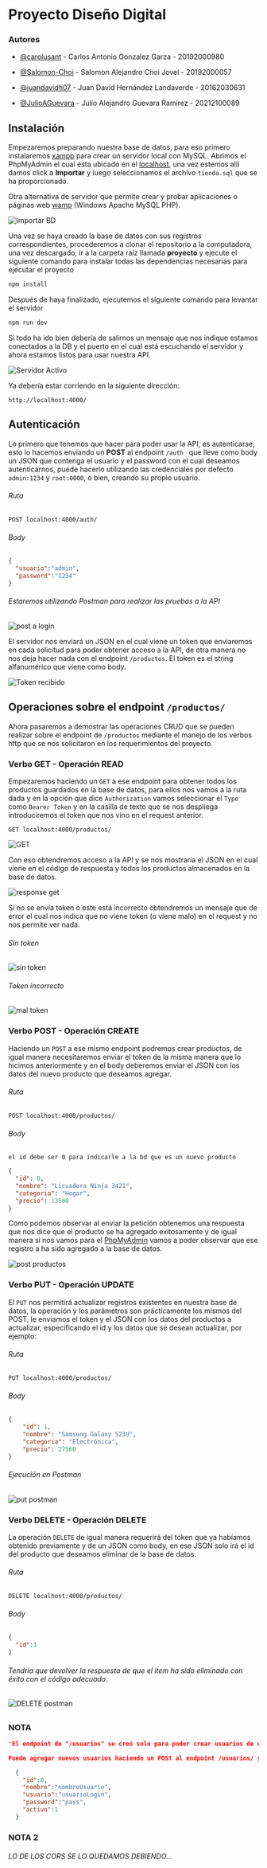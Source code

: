 # Proyecto Diseño Digital
### Autores

- [@carolusant](https://github.com/carolusant) - Carlos Antonio Gonzalez Garza - 20192000980

- [@Salomon-Choi](https://github.com/Salomon-Choi) - Salomon Alejandro Choi Jovel - 20192000057

- [@juandavidh07](https://github.com/juandavidh07) - Juan David Hernández Landaverde - 20162030631

- [@JulioAGuevara](https://github.com/JulioAGuevara) - Julio Alejandro Guevara Ramirez - 20212100089

 ## Instalación
Empezaremos preparando nuestra base de datos, para eso primero instalaremos [xampp](https://www.apachefriends.org/download.html) para crear un servidor local con MySQL. Abrimos el PhpMyAdmin el cual esta ubicado en el [localhost](http://localhost/phpmyadmin/), una vez estemos allí damos click a **Importar** y luego seleccionamos el archivo `tienda.sql` que se ha proporcionado.

Otra alternativa de servidor que permite crear y probar aplicaciones o páginas web [wamp](https://sourceforge.net/projects/wampserver/files/latest/download) (Windows Apache MySQL PHP).

![Importar BD](https://i.postimg.cc/9f4rGCRQ/image.png)

Una vez se haya creado la base de datos con sus registros correspondientes, procederemos a clonar el repositorio a la computadora, una vez descargado, ir a la carpeta raíz llamada **proyecto** y ejecute el siguiente comando para instalar todas las dependencias necesarias para ejecutar el proyecto
```bash
npm install
```
Después de haya finalizado, ejecutemos el siguiente comando para levantar el servidor
```bash
npm run dev
```
Si todo ha ido bien debería de salirnos un mensaje que nos indique estamos conectados a la DB y el puerto en el cual está escuchando el servidor y ahora estamos listos para usar nuestra API.


![Servidor Activo](https://i.postimg.cc/SN6M1SxT/image.png)

Ya debería estar corriendo en la siguiente dirección:
```url
http://localhost:4000/
```


## Autenticación
Lo primero que tenemos que hacer para poder usar la API, es autenticarse, esto lo hacemos enviando un **POST** al endpoint `/auth ` que lleve como body un JSON que contenga el usuario y el password con el cual deseamos autenticarnos, puede hacerlo utilizando las credenciales por defecto `admin:1234` y `root:0000`, o bien, creando su propio usuario.

###### Ruta
```http
POST localhost:4000/auth/
```
###### Body
```json
{
  "usuario":"admin",
  "password":"1234"
}
```

###### Estaremos utilizando Postman para realizar las pruebas a la API
![post a login](https://i.postimg.cc/PqG0XMjr/image.png)


El servidor nos enviará un JSON en el cual viene un token que enviaremos en cada solicitud para poder obtener acceso a la API, de otra manera no nos deja hacer nada con el endpoint `/productos`. El token es el string alfanumérico que viene como body.

![Token recibido](https://i.postimg.cc/HxNwmBq6/image.png)


## Operaciones sobre el endpoint `/productos/`
Ahora pasaremos a demostrar las operaciones CRUD que se pueden realizar sobre el endpoint de `/productos` mediante el manejo de los verbos http que se nos solicitaron en los requerimientos del proyecto.


### Verbo GET - Operación READ
Empezaremos haciendo un `GET` a ese endpoint para obtener todos los productos guardados en la base de datos, para ellos nos vamos a la ruta dada y en la opción que dice `Authorization` vamos seleccionar el `Type` como `Bearer Token` y en la casilla de texto que se nos despliega introduciremos el token que nos vino en el request anterior.


```http
GET localhost:4000/productos/
```
![GET](https://i.postimg.cc/c1jpkWbn/image.png)


Con eso obtendremos acceso a la API y se nos mostraría el JSON en el cual viene en el código de respuesta y todos los productos almacenados en la base de datos.


![response get](https://i.postimg.cc/Pxkxw7gL/image.png)


Si no se envía token o este está incorrecto obtendremos un mensaje que de error el cual nos indica que no viene token (o viene malo) en el request y no nos permite ver nada.
###### Sin token
![sin token](https://i.postimg.cc/8CV8TV80/image.png)
###### Token incorrecto
![mal token](https://i.postimg.cc/3Rnzj4ks/image.png)



### Verbo POST - Operación CREATE
Haciendo un `POST` a ese mismo endpoint podremos crear productos, de igual manera necesitaremos enviar el token de la misma manera que lo hicimos anteriormente y en el body deberemos enviar el JSON con los datos del nuevo producto que deseamos agregar.


###### Ruta
```http
POST localhost:4000/productos/
```
###### Body
`el id debe ser 0 para indicarle a la bd que es un nuevo producto`
```json
{
  "id": 0,
  "nombre": "Licuadora Ninja 3421",
  "categoria": "Hogar",
  "precio": 13500
}
```


Como podemos observar al enviar la petición obtenemos una respuesta que nos dice que el producto se ha agregado exitosamente y de igual manera si nos vamos para el [PhpMyAdmin](http://localhost/phpmyadmin) vamos a poder observar que ese registro a ha sido agregado a la base de datos.


![post productos](https://i.postimg.cc/wTKpTJdv/image.png)





### Verbo PUT - Operación UPDATE
El `PUT` nos permitirá actualizar registros existentes en nuestra base de datos, la operación y los parámetros son prácticamente los mismos del POST, le enviamos el token y el JSON con los datos del productos a actualizar, especificando el id y los datos que se desean actualizar, por ejemplo:


###### Ruta
```http
PUT localhost:4000/productos/
```
###### Body
```json
{
    "id": 1,
    "nombre": "Samsung Galaxy S23U",
    "categoria": "Electrónica",
    "precio": 27560
}
```
###### Ejecución en Postman
![put postman](https://i.postimg.cc/02ghYsj2/image.png)




### Verbo DELETE - Operación DELETE
La operación `DELETE` de igual manera requerirá del token que ya habíamos obtenido previamente y de un JSON como body, en ese JSON solo irá el id del producto que deseamos eliminar de la base de datos.


###### Ruta
```http
DELETE localhost:4000/productos/
```
###### Body
```json
{
  "id":1
}
```
###### Tendría que devolver la respuesta de que el item ha sido eliminado con éxito con el código adecuado.
![DELETE postman](https://i.postimg.cc/HxtDnv09/image.png)


##
##

### NOTA
```json
'El endpoint de "/usuarios" se creó solo para poder crear usuarios de una manera un poco más robusta (con 2 tablas para poder aplicar seguridad) y por conveniencia 'NO tiene protección de rutas.'

Puede agregar nuevos usuarios haciendo un POST al endpoint /usuarios/ y pasandole un JSON en el body el cual debe ir con los siguientes datos:'

  {
    "id":0,
    "nombre":"nombreUsuario",
    "usuario":"usuarioLogin",
    "password":"pass",
    "activo":1
  }


```


### NOTA 2
###### LO DE LOS CORS SE LO QUEDAMOS DEBIENDO...





